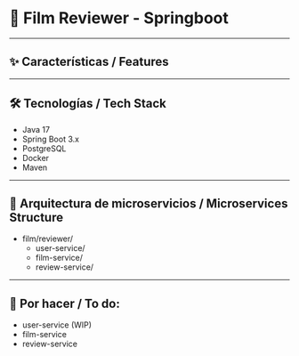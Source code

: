 # 🎥 Film Reviewer - Springboot

---

## ✨ Características / Features

---

## 🛠️ Tecnologías / Tech Stack

- Java 17
- Spring Boot 3.x
- PostgreSQL
- Docker
- Maven

---

## 🧱 Arquitectura de microservicios / Microservices Structure

- film/reviewer/
  - user-service/
  - film-service/
  - review-service/

---

## 🔄 Por hacer / To do:

- user-service (WIP)
- film-service
- review-service
